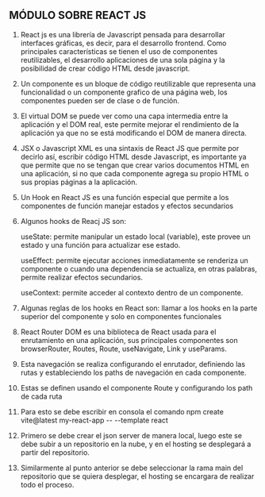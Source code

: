 ## MÓDULO SOBRE REACT JS

1. React js es una librería de Javascript pensada para desarrollar interfaces gráficas, es decir, para el desarrollo frontend. Como principales características se tienen el uso de componentes reutilizables, el desarrollo aplicaciones de una sola página y la posibilidad de crear código HTML desde javascript.

2. Un componente es un bloque de código reutilizable que representa una funcionalidad o un componente grafico de una página web, los componentes pueden ser de clase o de función.

3. El virtual DOM se puede ver como una capa intermedia entre la aplicación y el DOM real, este permite mejorar el rendimiento de la aplicación ya que no se está modificando el DOM de manera directa.

4. JSX o Javascript XML es una sintaxis de React JS que permite por decirlo así, escribir código HTML desde Javascript, es importante ya que permite que no se tengan que crear varios documentos HTML en una aplicación, si no que cada componente agrega su propio HTML o sus propias páginas a la aplicación.

5. Un Hook en React JS es una función especial que permite a los componentes de función manejar estados y efectos secundarios

6. Algunos hooks de Reacj JS son:

   useState: permite manipular un estado local (variable), este provee un estado y una función para actualizar ese estado.

   useEffect: permite ejecutar acciones inmediatamente se renderiza un componente o cuando una dependencia se actualiza, en otras palabras, permite realizar efectos secundarios.

   useContext: permite acceder al contexto dentro de un componente.

7. Algunas reglas de los hooks en React son: llamar a los hooks en la parte superior del componente y solo en componentes funcionales

8. React Router DOM es una biblioteca de React usada para el enrutamiento en una aplicación, sus principales componentes son browserRouter, Routes, Route, useNavigate, Link y useParams.

9. Esta navegación se realiza configurando el enrutador, definiendo las rutas y estableciendo los paths de navegación en cada componente.

10. Estas se definen usando el componente Route y configurando los path de cada ruta

11. Para esto se debe escribir en consola el comando npm create vite@latest my-react-app -- --template react

12. Primero se debe crear el json server de manera local, luego este se debe subir a un repositorio en la nube, y en el hosting se desplegará a partir del repositorio.

13. Similarmente al punto anterior se debe seleccionar la rama main del repositorio que se quiera desplegar, el hosting se encargara de realizar todo el proceso.
